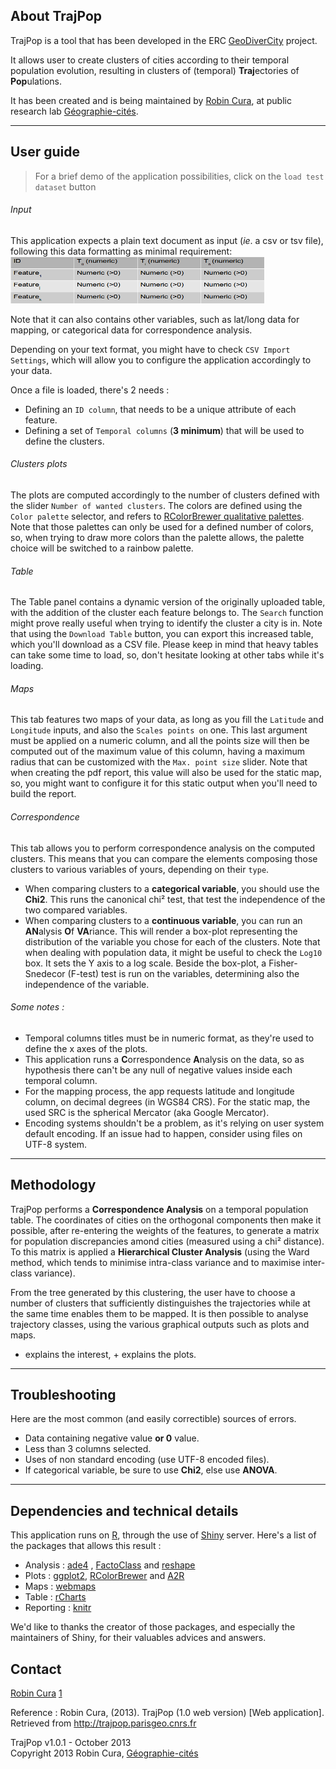 About TrajPop
---------------

TrajPop is a tool that has been developed in the ERC [GeoDiverCity] project.

It allows user to create clusters of cities according to their temporal population evolution, resulting in clusters of (temporal) **Traj**ectories of **Pop**ulations.

It has been created and is being maintained by [Robin Cura], at public research lab [Géographie-cités].

---------------
User guide
---------------

> For a brief demo of the application possibilities, click on the `load test dataset` button

###### Input

This application expects a plain text document as input (*ie*. a csv or tsv file), following this data formatting as minimal requirement:
<img src="www/BaseTab.png" height="75" width="406">

Note that it can also contains other variables, such as lat/long data for mapping, or categorical data for correspondence analysis.

Depending on your text format, you might have to check `CSV Import Settings`, which will allow you to configure the application accordingly to your data.

Once a file is loaded, there's 2 needs :
- Defining an `ID column`, that needs to be a unique attribute of each feature.
- Defining a set of `Temporal columns` (**3 minimum**) that will be used to define the clusters.

###### Clusters plots

The plots are computed accordingly to the number of clusters defined with the slider `Number of wanted clusters`. The colors are defined using the `Color palette` selector, and refers to <a href="http://www.cookbook-r.com/Graphs/Colors(ggplot2)/colorbrewer.png" target="_blank">RColorBrewer qualitative palettes</a>. Note that those palettes can only be used for a defined number of colors, so, when trying to draw more colors than the palette allows, the palette choice will be switched to a rainbow palette.

###### Table

The Table panel contains a dynamic version of the originally uploaded table, with the addition of the cluster each feature belongs to. The `Search` function might prove really useful when trying to identify the cluster a city is in. Note that using the `Download Table` button, you can export this increased table, which you'll download as a CSV file.
Please keep in mind that heavy tables can take some time to load, so, don't hesitate looking at other tabs while it's loading.

###### Maps

This tab features two maps of your data, as long as you fill the `Latitude` and `Longitude` inputs, and also the `Scales points on` one. This last argument must be applied on a numeric column, and all the points size will then be computed out of the maximum value of this column, having a maximum radius that can be customized with the `Max. point size` slider. Note that when creating the pdf report, this value will also be used for the static map, so, you might want to configure it for this static output when you'll need to build the report.

###### Correspondence

This tab allows you to perform correspondence analysis on the computed clusters. This means that you can compare the elements composing those clusters to various variables of yours, depending on their `type`.
- When comparing clusters to a **categorical variable**, you should use the **Chi2**. This runs the canonical chi² test, that test the independence of the two compared variables.
- When comparing clusters to a **continuous variable**, you can run an **AN**alysis **O**f **VA**riance. This will render a box-plot representing the distribution of the variable you chose for each of the clusters. Note that when dealing with population data, it might be useful to check the `Log10` box. It sets the Y axis to a log scale. Beside the box-plot, a Fisher-Snedecor (F-test) test is run on the variables, determining also the independence of the variable.

###### Some notes :
- Temporal columns titles must be in numeric format, as they're used to define the x axes of the plots.
- This application runs a **C**orrespondence **A**nalysis on the data, so as hypothesis there can't be any null of negative values inside each temporal column.
- For the mapping process, the app requests latitude and longitude column, on decimal degrees (in WGS84 CRS). For the static map, the used SRC is the spherical Mercator (aka Google Mercator).
- Encoding systems shouldn't be a problem, as it's relying on user system default encoding. If an issue had to happen, consider using files on UTF-8 system.

---------------
Methodology
---------------

TrajPop performs a **Correspondence Analysis** on a temporal population table. The coordinates of cities on the orthogonal components then make it possible, after re-entering the weights of the features, to generate a matrix for population discrepancies amond cities (measured using a chi² distance).
To this matrix is applied a **Hierarchical Cluster Analysis** (using the Ward method, which tends to minimise intra-class variance and to maximise inter-class variance).

From the tree generated by this clustering, the user have to choose a number of clusters that sufficiently distinguishes the trajectories while at the same time enables them to be mapped.
It is then possible to analyse trajectory classes, using the various graphical outputs such as plots and maps.

+ explains the interest, + explains the plots.

---------------
Troubleshooting
---------------

Here are the most common (and easily correctible) sources of errors.
- Data containing negative value **or 0** value.
- Less than 3 columns selected.
- Uses of non standard encoding (use UTF-8 encoded files).
- If categorical variable, be sure to use **Chi2**, else use **ANOVA**.

---------------
Dependencies and technical details
---------------
This application runs on [R], through the use of [Shiny] server.
Here's a list of the packages that allows this result :
- Analysis : [ade4] , [FactoClass] and [reshape]
- Plots : [ggplot2], [RColorBrewer] and [A2R]
- Maps : [webmaps]
- Table : [rCharts]
- Reporting : [knitr]

We'd like to thanks the creator of those packages, and especially the maintainers of Shiny, for their valuables advices and answers.


Contact
---------------

[Robin Cura] [1]

Reference : Robin Cura, (2013). TrajPop (1.0 web version) [Web application]. Retrieved from http://trajpop.parisgeo.cnrs.fr

  [Robin Cura]: http://www.parisgeo.cnrs.fr/spip.php?article6416&lang=en
  [GeoDiverCity]: http://geodivercity.parisgeo.cnrs.fr
  [Géographie-cités]: http://www.parisgeo.cnrs.fr
  [R]: http://www.r-project.org/
  [Shiny]: http://www.rstudio.com/shiny/
  
  [A2R]: http://addictedtor.free.fr/packages/A2R/lastVersion/
  [ade4]: http://cran.r-project.org/web/packages/ade4/
  [FactoClass]: http://cran.r-project.org/web/packages/FactoClass/
  [ggplot2]: http://ggplot2.org/
  [knitr]: http://yihui.name/knitr/
  [rCharts]: http://rcharts.io/
  [RColorBrewer]: http://cran.r-project.org/web/packages/RColorBrewer/
  [reshape]: http://had.co.nz/reshape/
  [webmaps]: https://github.com/RCura/webmaps
  [1]: mailto:robin_dot_cura_AT_gmail_dot_com

 TrajPop v1.0.1 - October 2013<br>
 Copyright 2013 Robin Cura, [Géographie-cités]
